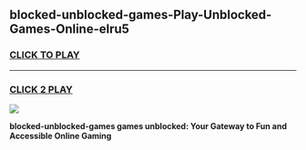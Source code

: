 
## blocked-unblocked-games-Play-Unblocked-Games-Online-elru5
<h3>
<a href="https://premium76.site?title=blocked-unblocked-games&ref=25A">CLICK TO PLAY</a></h3>
<hr>

<h3>
<a href="https://premium76.site?title=blocked-unblocked-games&ref=25A">CLICK 2 PLAY</a>
  
</h3>

<a href="https://premium76.site?title=blocked-unblocked-games&ref=25A"><img src="https://clearcache.store/games.png"></a>


**blocked-unblocked-games games unblocked: Your Gateway to Fun and Accessible Online Gaming**
